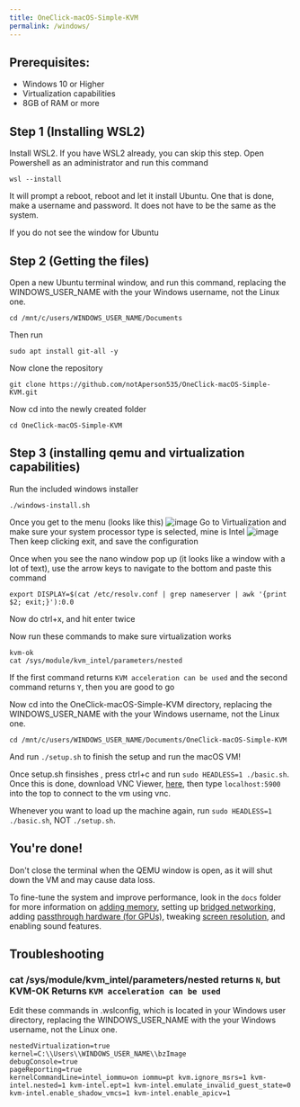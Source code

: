 ```yaml
---
title: OneClick-macOS-Simple-KVM
permalink: /windows/
--- 
```


## Prerequisites:
- Windows 10 or Higher
- Virtualization capabilities
- 8GB of RAM or more

## Step 1 (Installing WSL2)
Install WSL2. If you have WSL2 already, you can skip this step.
Open Powershell as an administrator and run this command
```
wsl --install
```
It will prompt a reboot, reboot and let it install Ubuntu. One that is done, make a username and password. It does not have to be the same as the system.

If you do not see the window for Ubuntu

## Step 2 (Getting the files)
Open a new Ubuntu terminal window, and run this command, replacing the WINDOWS_USER_NAME with the your Windows username, not the Linux one.
```
cd /mnt/c/users/WINDOWS_USER_NAME/Documents
```
Then run
```
sudo apt install git-all -y
```
Now clone the repository
```
git clone https://github.com/notAperson535/OneClick-macOS-Simple-KVM.git
```
Now cd into the newly created folder
```
cd OneClick-macOS-Simple-KVM
```

## Step 3 (installing qemu and virtualization capabilities)
Run the included windows installer
```
./windows-install.sh
```
Once you get to the menu (looks like this)
![image](https://user-images.githubusercontent.com/95918679/152704969-29fccfab-de68-4977-b2c7-4fb5b4b5c3cb.png)
Go to Virtualization and make sure your system processor type is selected, mine is Intel
![image](https://user-images.githubusercontent.com/95918679/152704984-213b067b-1a8e-45cf-ad23-330391c31583.png)
Then keep clicking exit, and save the configuration

Once when you see the nano window pop up (it looks like a window with a lot of text), use the arrow keys to navigate to the bottom and paste this command
```
export DISPLAY=$(cat /etc/resolv.conf | grep nameserver | awk '{print $2; exit;}'):0.0
```
Now do ctrl+x, and hit enter twice

Now run these commands to make sure virtualization works
```
kvm-ok
cat /sys/module/kvm_intel/parameters/nested
```
If the first command returns `KVM acceleration can be used` and the second command returns `Y`, then you are good to go

Now cd into the OneClick-macOS-Simple-KVM directory, replacing the WINDOWS_USER_NAME with the your Windows username, not the Linux one.
```
cd /mnt/c/users/WINDOWS_USER_NAME/Documents/OneClick-macOS-Simple-KVM
```
And run `./setup.sh` to finish the setup and run the macOS VM!

Once setup.sh finsishes , press ctrl+c and run `sudo HEADLESS=1 ./basic.sh`. Once this is done, download VNC Viewer, [here](https://www.realvnc.com/en/connect/download/viewer/), then type `localhost:5900` into the top to connect to the vm using vnc.

Whenever you want to load up the machine again, run `sudo HEADLESS=1 ./basic.sh`, NOT `./setup.sh`.

## You're done!

Don't close the terminal when the QEMU window is open, as it will shut down the VM and may cause data loss.

To fine-tune the system and improve performance, look in the `docs` folder for more information on [adding memory](https://notaperson535.github.io/OneClick-macOS-Simple-KVM/performance), setting up [bridged networking](https://notaperson535.github.io/OneClick-macOS-Simple-KVM/networking), adding [passthrough hardware (for GPUs)](https://notaperson535.github.io/OneClick-macOS-Simple-KVM/passthrough), tweaking [screen resolution](https://notaperson535.github.io/OneClick-macOS-Simple-KVM/resolution), and enabling sound features.

## Troubleshooting

### cat /sys/module/kvm_intel/parameters/nested returns `N`, but KVM-OK Returns `KVM acceleration can be used`

Edit these commands in .wslconfig, which is located in your Windows user directory, replacing the WINDOWS_USER_NAME with the your Windows username, not the Linux one.
```
nestedVirtualization=true
kernel=C:\\Users\\WINDOWS_USER_NAME\\bzImage
debugConsole=true
pageReporting=true
kernelCommandLine=intel_iommu=on iommu=pt kvm.ignore_msrs=1 kvm-intel.nested=1 kvm-intel.ept=1 kvm-intel.emulate_invalid_guest_state=0 kvm-intel.enable_shadow_vmcs=1 kvm-intel.enable_apicv=1
```

